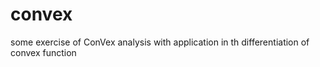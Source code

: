 # convex
some exercise of ConVex analysis with application in th differentiation of convex function
